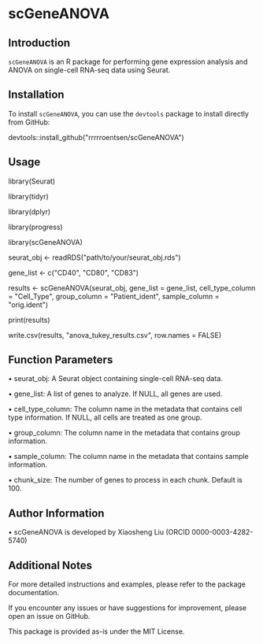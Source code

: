 # scGeneANOVA
## Introduction
`scGeneANOVA` is an R package for performing gene expression analysis and ANOVA on single-cell RNA-seq data using Seurat.

## Installation
To install `scGeneANOVA`, you can use the `devtools` package to install directly from GitHub:

devtools::install_github("rrrrroentsen/scGeneANOVA")

## Usage

library(Seurat)

library(tidyr)

library(dplyr)

library(progress)

library(scGeneANOVA)

seurat_obj <- readRDS("path/to/your/seurat_obj.rds")

gene_list <- c("CD40", "CD80", "CD83")

results <- scGeneANOVA(seurat_obj, gene_list = gene_list, cell_type_column = "Cell_Type", group_column = "Patient_ident", sample_column = "orig.ident")

print(results)

write.csv(results, "anova_tukey_results.csv", row.names = FALSE)

## Function Parameters
•	seurat_obj: A Seurat object containing single-cell RNA-seq data.

•	gene_list: A list of genes to analyze. If NULL, all genes are used.

•	cell_type_column: The column name in the metadata that contains cell type information. If NULL, all cells are treated as one group.

•	group_column: The column name in the metadata that contains group information.

•	sample_column: The column name in the metadata that contains sample information.

•	chunk_size: The number of genes to process in each chunk. Default is 100.

## Author Information
•	scGeneANOVA is developed by Xiaosheng Liu (ORCID 0000-0003-4282-5740)

## Additional Notes
For more detailed instructions and examples, please refer to the package documentation.

If you encounter any issues or have suggestions for improvement, please open an issue on GitHub.

This package is provided as-is under the MIT License.
